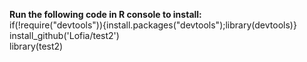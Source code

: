 **Run the following code in R console to install:**  
if(!require("devtools")){install.packages("devtools");library(devtools)}  
install_github('Lofia/test2')  
library(test2)
